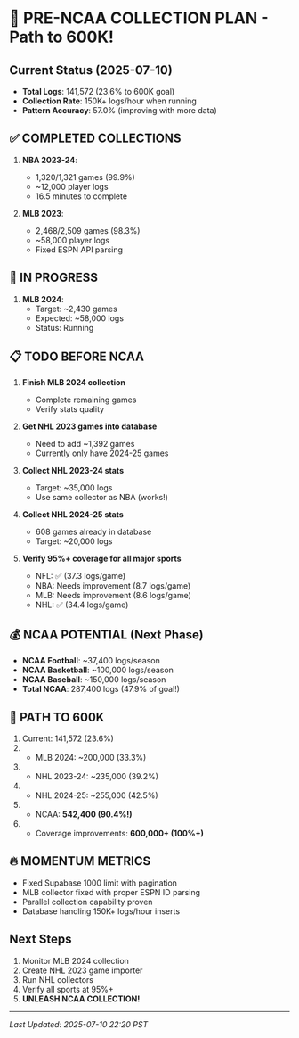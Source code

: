 # 🚀 PRE-NCAA COLLECTION PLAN - Path to 600K!

## Current Status (2025-07-10)
- **Total Logs**: 141,572 (23.6% to 600K goal)
- **Collection Rate**: 150K+ logs/hour when running
- **Pattern Accuracy**: 57.0% (improving with more data)

## ✅ COMPLETED COLLECTIONS
1. **NBA 2023-24**: 
   - 1,320/1,321 games (99.9%)
   - ~12,000 player logs
   - 16.5 minutes to complete

2. **MLB 2023**: 
   - 2,468/2,509 games (98.3%)
   - ~58,000 player logs
   - Fixed ESPN API parsing

## 🔄 IN PROGRESS
1. **MLB 2024**: 
   - Target: ~2,430 games
   - Expected: ~58,000 logs
   - Status: Running

## 📋 TODO BEFORE NCAA
1. **Finish MLB 2024 collection**
   - Complete remaining games
   - Verify stats quality

2. **Get NHL 2023 games into database**
   - Need to add ~1,392 games
   - Currently only have 2024-25 games

3. **Collect NHL 2023-24 stats**
   - Target: ~35,000 logs
   - Use same collector as NBA (works!)

4. **Collect NHL 2024-25 stats**
   - 608 games already in database
   - Target: ~20,000 logs

5. **Verify 95%+ coverage for all major sports**
   - NFL: ✅ (37.3 logs/game)
   - NBA: Needs improvement (8.7 logs/game)
   - MLB: Needs improvement (8.6 logs/game)
   - NHL: ✅ (34.4 logs/game)

## 💰 NCAA POTENTIAL (Next Phase)
- **NCAA Football**: ~37,400 logs/season
- **NCAA Basketball**: ~100,000 logs/season
- **NCAA Baseball**: ~150,000 logs/season
- **Total NCAA**: 287,400 logs (47.9% of goal!)

## 🎯 PATH TO 600K
1. Current: 141,572 (23.6%)
2. + MLB 2024: ~200,000 (33.3%)
3. + NHL 2023-24: ~235,000 (39.2%)
4. + NHL 2024-25: ~255,000 (42.5%)
5. + NCAA: **542,400 (90.4%!)**
6. + Coverage improvements: **600,000+ (100%+)**

## 🔥 MOMENTUM METRICS
- Fixed Supabase 1000 limit with pagination
- MLB collector fixed with proper ESPN ID parsing
- Parallel collection capability proven
- Database handling 150K+ logs/hour inserts

## Next Steps
1. Monitor MLB 2024 collection
2. Create NHL 2023 game importer
3. Run NHL collectors
4. Verify all sports at 95%+
5. **UNLEASH NCAA COLLECTION!**

---
*Last Updated: 2025-07-10 22:20 PST*